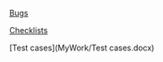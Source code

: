 [Bugs](MyWork/Bugs.docx)

[Checklists](MyWork/Checklists.docx)

[Test cases](MyWork/Test cases.docx)

